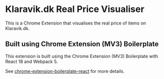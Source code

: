 # Klaravik.dk Real Price Visualiser

This is a Chrome Extension that visualises the real price of items on Klaravik.dk. 
## Built using Chrome Extension (MV3) Boilerplate

This extension is built using the Chrome Extension (MV3) Boilerplate with React 18 and Webpack 5.

See [chrome-extension-boilerplate-react](https://github.com/lxieyang/chrome-extension-boilerplate-react) for more details.
